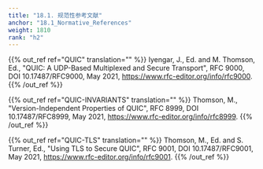 ```yaml
---
title: "18.1. 规范性参考文献"
anchor: "18.1_Normative_References"
weight: 1810
rank: "h2"
---
```


{{% out_ref ref="QUIC" translation="" %}}
Iyengar, J., Ed. and M. Thomson, Ed., "QUIC: A UDP-Based Multiplexed and Secure Transport", RFC 9000, DOI 10.17487/RFC9000, May 2021, <https://www.rfc-editor.org/info/rfc9000>.
{{% /out_ref %}}

{{% out_ref ref="QUIC-INVARIANTS" translation="" %}}
Thomson, M., "Version-Independent Properties of QUIC", RFC 8999, DOI 10.17487/RFC8999, May 2021, <https://www.rfc-editor.org/info/rfc8999>.
{{% /out_ref %}}

{{% out_ref ref="QUIC-TLS" translation="" %}}
Thomson, M., Ed. and S. Turner, Ed., "Using TLS to Secure QUIC", RFC 9001, DOI 10.17487/RFC9001, May 2021, <https://www.rfc-editor.org/info/rfc9001>.
{{% /out_ref %}}
